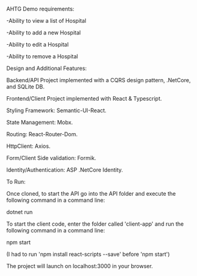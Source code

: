 AHTG Demo requirements:

  -Ability to view a list of Hospital

  -Ability to add a new Hospital

  -Ability to edit a Hospital

  -Ability to remove a Hospital
  

Design and Additional Features:

  Backend/API Project implemented with a CQRS design pattern, .NetCore, and SQLite DB.

  Frontend/Client Project implemented with React & Typescript.

  Styling Framework: Semantic-UI-React.

  State Management: Mobx.

  Routing: React-Router-Dom.

  HttpClient: Axios.

  Form/Client Side validation: Formik.

  Identity/Authentication: ASP .NetCore Identity.


To Run:

Once cloned, to start the API go into the API folder and execute the following command in a command line:

  dotnet run

To start the client code, enter the folder called 'client-app' and run the following command in a command line:

  npm start

  (I had to run 'npm install react-scripts --save' before 'npm start')

The project will launch on localhost:3000 in your browser.
